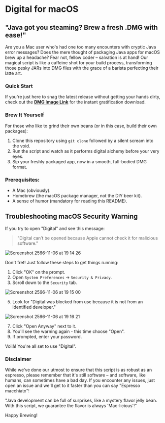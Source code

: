 # Digital for macOS

## "Java got you steaming? Brew a fresh .DMG with ease!"

Are you a Mac user who's had one too many encounters with cryptic Java error messages? Does the mere thought of packaging Java apps for macOS brew up a headache? Fear not, fellow coder – salvation is at hand! Our magical script is like a caffeine shot for your build process, transforming those pesky JARs into DMG files with the grace of a barista perfecting their latte art.

### Quick Start
If you're just here to snag the latest release without getting your hands dirty, check out the **[DMG Image Link](https://drive.google.com/file/d/1lxLDt8pSAzYrVImVnYJ3s-q18paBg1LQ/view?usp=sharing)** for the instant gratification download.

### Brew It Yourself
For those who like to grind their own beans (or in this case, build their own packages):

1. Clone this repository using `git clone` followed by a silent scream into the void.
2. Run the script and watch as it performs digital alchemy before your very eyes.
3. Sip your freshly packaged app, now in a smooth, full-bodied DMG format.

### Prerequisites:
- A Mac (obviously).
- Homebrew (the macOS package manager, not the DIY beer kit).
- A sense of humor (mandatory for reading this README).

## Troubleshooting macOS Security Warning

If you try to open "Digital" and see this message: 

> "Digital can’t be opened because Apple cannot check it for malicious software."

![Screenshot 2566-11-06 at 19 14 26](https://github.com/CEDT-Chula/Digital-for-mac/assets/48949523/64bfbd1f-b15c-414b-8636-666325eefe00)


Don't fret! Just follow these steps to get things running:

1. Click "OK" on the prompt.
2. Open `System Preferences` → `Security & Privacy`.
3. Scroll down to the `Security` tab.
   
![Screenshot 2566-11-06 at 19 15 00](https://github.com/CEDT-Chula/Digital-for-mac/assets/48949523/e01a76e0-9f2d-4648-a9ed-da8563590f1a)

5. Look for "Digital was blocked from use because it is not from an identified developer."
   
![Screenshot 2566-11-06 at 19 16 21](https://github.com/CEDT-Chula/Digital-for-mac/assets/48949523/45199aaf-30ce-4f98-a745-2bcdfc2abc1e)

7. Click "Open Anyway" next to it.
8. You'll see the warning again - this time choose "Open".
9. If prompted, enter your password.

Voilà! You're all set to use "Digital".



### Disclaimer
While we've done our utmost to ensure that this script is as robust as an espresso, please remember that it's still software – and software, like humans, can sometimes have a bad day. If you encounter any issues, just open an issue and we'll get to it faster than you can say "Espresso macchiato"!

"Java development can be full of surprises, like a mystery flavor jelly bean. With this script, we guarantee the flavor is always 'Mac-licious'!"

Happy Brewing!

